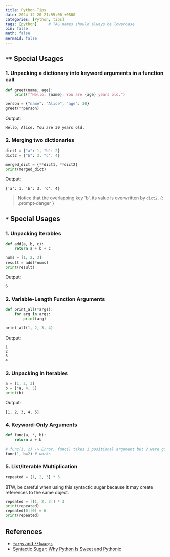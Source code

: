 ```yaml
---
title: Python Tips
date: 2024-12-20 21:59:00 +0800
categories: [Python, tips]
tags: [python]     # TAG names should always be lowercase
pin: false
math: false
mermaid: false
---
```


## `**` Special Usages

### 1. Unpacking a dictionary into keyword arguments in a function call

```python
def greet(name, age):
    print(f"Hello, {name}, You are {age} years old.")

person = {"name": "Alice", "age": 30}
greet(**person)
```

Output:

```
Hello, Alice. You are 30 years old.
```

### 2. Merging two dictionaries

```python
dict1 = {"a": 1, "b": 2}
dict2 = {"b": 3, "c": 4}

merged_dict = {**dict1, **dict2}
print(merged_dict)
```

Output:

```
{'a': 1, 'b': 3, 'c': 4}
```

> Notice that the overlapping key 'b', its value is overwritten by `dict2`.
{: .prompt-danger }

## `*` Special Usages

### 1. Unpacking Iterables

```python
def add(a, b, c):
    return a + b + c

nums = [1, 2, 3]
result = add(*nums)
print(result)
```

Output:

```
6
```

### 2. Variable-Length Function Arguments

```python
def print_all(*args):
    for arg in args:
        print(arg)

print_all(1, 2, 3, 4)
```

Output:

```
1
2
3
4
```

### 3. Unpacking in Iterables

```python
a = [1, 2, 3]
b = [*a, 4, 5]
print(b)
```

Output:

```
[1, 2, 3, 4, 5]
```

### 4. Keyword-Only Arguments

```python
def func(a, *, b):
    return a + b

# func(1, 2) -> Error, func() takes 1 positional argument but 2 were given
func(1, b=2) # works
```

### 5. List/Iterable Multiplication

```python
repeated = [1, 2, 3] * 3
```

BTW, be careful when using this syntactic sugar because it may create references to the same object.

```python
repeated = [[1, 2, 3]] * 3
print(repeated)
repeated[0][0] = 6
print(repeated)
```

## References

- [`*args` and `**kwargs`](https://book.pythontips.com/en/latest/args_and_kwargs.html)
- [Syntactic Sugar: Why Python Is Sweet and Pythonic](https://realpython.com/syntactic-sugar-python/)
